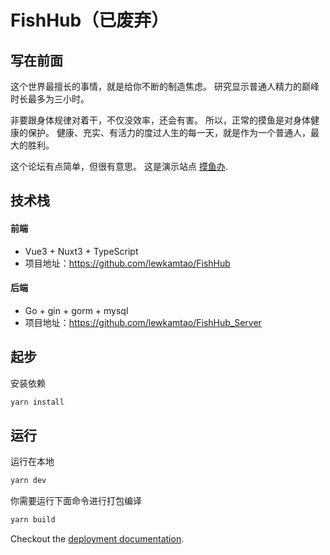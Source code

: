 # FishHub（已废弃）
## 写在前面
这个世界最擅长的事情，就是给你不断的制造焦虑。
研究显示普通人精力的巅峰时长最多为三小时。 

非要跟身体规律对着干，不仅没效率，还会有害。 所以，正常的摸鱼是对身体健康的保护。
健康、充实、有活力的度过人生的每一天，就是作为一个普通人，最大的胜利。

这个论坛有点简单，但很有意思。
这是演示站点 [摸鱼办](https://fish.tngeek.com).

## 技术栈

#### 前端
  - Vue3 + Nuxt3 + TypeScript
  - 项目地址：https://github.com/lewkamtao/FishHub

#### 后端
  - Go + gin + gorm + mysql
  - 项目地址：https://github.com/lewkamtao/FishHub_Server

## 起步

安装依赖

```bash
yarn install
```

## 运行

运行在本地

```bash
yarn dev
```

你需要运行下面命令进行打包编译

```bash
yarn build
```

Checkout the [deployment documentation](https://v3.nuxtjs.org/docs/deployment).
